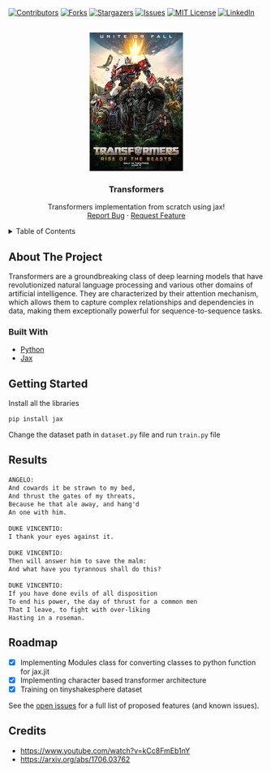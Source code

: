 <!-- Improved compatibility of back to top link: See: https://github.com/Killua7362/jaxformers/pull/73 -->
<a name="readme-top"></a>
<!--
*** Thanks for checking out the Best-README-Template. If you have a suggestion
*** that would make this better, please fork the repo and create a pull request
*** or simply open an issue with the tag "enhancement".
*** Don't forget to give the project a star!
*** Thanks again! Now go create something AMAZING! :D
-->



<!-- PROJECT SHIELDS -->
<!--
*** I'm using markdown "reference style" links for readability.
*** Reference links are enclosed in brackets [ ] instead of parentheses ( ).
*** See the bottom of this document for the declaration of the reference variables
*** for contributors-url, forks-url, etc. This is an optional, concise syntax you may use.
*** https://www.markdownguide.org/basic-syntax/#reference-style-links
-->
[![Contributors][contributors-shield]][contributors-url]
[![Forks][forks-shield]][forks-url]
[![Stargazers][stars-shield]][stars-url]
[![Issues][issues-shield]][issues-url]
[![MIT License][license-shield]][license-url]
[![LinkedIn][linkedin-shield]][linkedin-url]



<!-- PROJECT LOGO -->
<br />
<div align="center">
  <a href="https://github.com/Killua7362/jaxformers">
    <img src="images/logo.jpg" alt="Logo" >
  </a>

  <h3 align="center">Transformers</h3>

  <p align="center">
    Transformers implementation from scratch using jax!<br>
    <a href="https://github.com/Killua7362/jaxformers/issues">Report Bug</a>
    ·
    <a href="https://github.com/Killua7362/jaxformers/issues">Request Feature</a>
  </p>
</div>



<!-- TABLE OF CONTENTS -->
<details>
  <summary>Table of Contents</summary>
  <ol>
    <li>
      <a href="#about-the-project">About The Project</a>
    </li>
    <li>        
    <a href="#built-with">Built With</a>
    </li>
    <li>
      <a href="#getting-started">Getting Started</a>
    </li>
      <li>
      <a href="#results">Results</a>
    </li>
    <li><a href="#roadmap">Roadmap</a></li>
        <li><a href="#credits">Credits</a></li>

  </ol>
</details>



<!-- ABOUT THE PROJECT -->
## About The Project
Transformers are a groundbreaking class of deep learning models that have revolutionized natural language processing and various other domains of artificial intelligence. They are characterized by their attention mechanism, which allows them to capture complex relationships and dependencies in data, making them exceptionally powerful for sequence-to-sequence tasks.


### Built With

* [Python](https://www.python.org/)
*  [Jax](https://jax.readthedocs.io/en/latest/index.html)



<!-- GETTING STARTED -->
## Getting Started

Install all the libraries
  ```sh
  pip install jax 
  ```

Change the dataset path in `dataset.py` file and run `train.py` file 

<!-- Results -->
## Results
```
ANGELO:
And cowards it be strawn to my bed,
And thrust the gates of my threats,
Because he that ale away, and hang'd
An one with him.

DUKE VINCENTIO:
I thank your eyes against it.

DUKE VINCENTIO:
Then will answer him to save the malm:
And what have you tyrannous shall do this?

DUKE VINCENTIO:
If you have done evils of all disposition
To end his power, the day of thrust for a common men
That I leave, to fight with over-liking
Hasting in a roseman.
```

<!-- ROADMAP -->
## Roadmap
- [x] Implementing Modules class for converting classes to python function for jax.jit
- [x] Implementing character based transformer architecture 
- [x] Training on tinyshakesphere dataset

See the [open issues](https://github.com/Killua7362/jaxformers/issues) for a full list of proposed features (and known issues).


<!-- Credits -->
## Credits
- https://www.youtube.com/watch?v=kCc8FmEb1nY
- https://arxiv.org/abs/1706.03762


<!-- MARKDOWN LINKS & IMAGES -->
<!-- https://www.markdownguide.org/basic-syntax/#reference-style-links -->
[contributors-shield]: https://img.shields.io/github/contributors/Killua7362/jaxformers.svg?style=for-the-badge
[contributors-url]: https://github.com/Killua7362/jaxformers/graphs/contributors
[forks-shield]: https://img.shields.io/github/forks/Killua7362/jaxformers.svg?style=for-the-badge
[forks-url]: https://github.com/Killua7362/jaxformers/network/members
[stars-shield]: https://img.shields.io/github/stars/Killua7362/jaxformers.svg?style=for-the-badge
[stars-url]: https://github.com/Killua7362/jaxformers/stargazers
[issues-shield]: https://img.shields.io/github/issues/Killua7362/jaxformers.svg?style=for-the-badge
[issues-url]: https://github.com/Killua7362/jaxformers/issues
[license-shield]: https://img.shields.io/github/license/Killua7362/jaxformers.svg?style=for-the-badge
[license-url]: https://github.com/Killua7362/jaxformers/blob/master/LICENSE.txt
[linkedin-shield]: https://img.shields.io/badge/-LinkedIn-black.svg?style=for-the-badge&logo=linkedin&colorB=555
[linkedin-url]: https://linkedin.com/in/Killua7362
[product-screenshot]: images/screenshot.png
[Next.js]: https://img.shields.io/badge/next.js-000000?style=for-the-badge&logo=nextdotjs&logoColor=white
[Next-url]: https://nextjs.org/
[React.js]: https://img.shields.io/badge/React-20232A?style=for-the-badge&logo=react&logoColor=61DAFB
[React-url]: https://reactjs.org/
[Vue.js]: https://img.shields.io/badge/Vue.js-35495E?style=for-the-badge&logo=vuedotjs&logoColor=4FC08D
[Vue-url]: https://vuejs.org/
[Angular.io]: https://img.shields.io/badge/Angular-DD0031?style=for-the-badge&logo=angular&logoColor=white
[Angular-url]: https://angular.io/
[Svelte.dev]: https://img.shields.io/badge/Svelte-4A4A55?style=for-the-badge&logo=svelte&logoColor=FF3E00
[Svelte-url]: https://svelte.dev/
[Laravel.com]: https://img.shields.io/badge/Laravel-FF2D20?style=for-the-badge&logo=laravel&logoColor=white
[Laravel-url]: https://laravel.com
[Bootstrap.com]: https://img.shields.io/badge/Bootstrap-563D7C?style=for-the-badge&logo=bootstrap&logoColor=white
[Bootstrap-url]: https://getbootstrap.com
[JQuery.com]: https://img.shields.io/badge/jQuery-0769AD?style=for-the-badge&logo=jquery&logoColor=white
[JQuery-url]: https://jquery.com 
[Chakra.com]: https://raw.githubusercontent.com/chakra-ui/chakra-ui/main/media/logo-colored@2x.png?raw=true
[Chakra-url]: https://chakra-ui.com/
[Express-url]:https://expressjs.com/
[NodeJS-url]:https://nextjs.org/
[MDX-url]:https://mdxjs.com/
[next-mdx-url]:https://github.com/hashicorp/next-mdx-remote/
